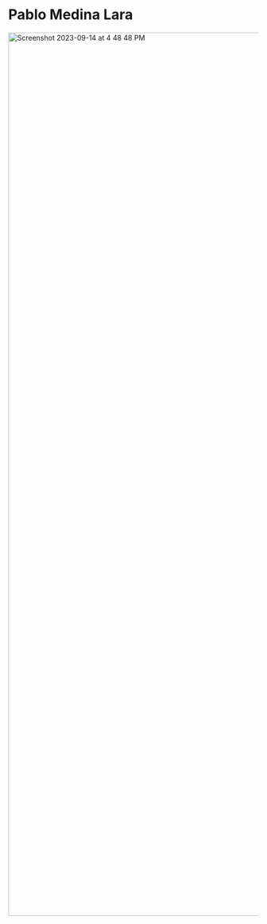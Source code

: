 # Pablo Medina Lara 
<img width="1773" alt="Screenshot 2023-09-14 at 4 48 48 PM" src="https://github.com/PabloMedinaLara/ECE444-F2023-Assignment1/assets/82301197/fcbd2e7a-fc62-4967-aa5a-ad4d55974a72">
